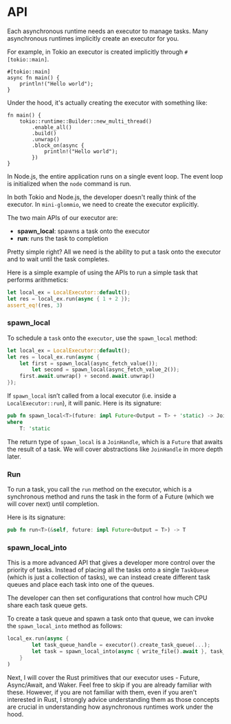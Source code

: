 # API

Each asynchronous runtime needs an executor to manage tasks. Many asynchronous runtimes implicitly create an executor for you.

For example, in Tokio an executor is created implicitly through `#[tokio::main]`.

```
#[tokio::main]
async fn main() {
    println!("Hello world");
}
```

Under the hood, it's actually creating the executor with something like:

```
fn main() {
    tokio::runtime::Builder::new_multi_thread()
        .enable_all()
        .build()
        .unwrap()
        .block_on(async {
            println!("Hello world");
        })
}
```

In Node.js, the entire application runs on a single event loop. The event loop is initialized when the `node` command is run. 

In both Tokio and Node.js, the developer doesn't really think of the executor. In `mini-glommio`, we need to create the executor
explicitly.

The two main APIs of our executor are:

- **spawn_local**: spawns a task onto the executor
- **run**: runs the task to completion

Pretty simple right? All we need is the ability to put a task onto the executor and to wait until the task completes.

Here is a simple example of using the APIs to run a simple task that performs arithmetics:

```rust
let local_ex = LocalExecutor::default();
let res = local_ex.run(async { 1 + 2 });
assert_eq!(res, 3)
```


### spawn_local

To schedule a `task` onto the `executor`, use the `spawn_local` method:

```rust
let local_ex = LocalExecutor::default();
let res = local_ex.run(async {
    let first = spawn_local(async_fetch_value());
		let second = spawn_local(async_fetch_value_2());
    first.await.unwrap() + second.await.unwrap()
});
```

If `spawn_local` isn’t called from a local executor (i.e. inside a `LocalExecutor::run`), it will panic. Here is its signature:

```rust
pub fn spawn_local<T>(future: impl Future<Output = T> + 'static) -> JoinHandle<T>
where
    T: 'static
```

The return type of `spawn_local` is a `JoinHandle`, which is a `Future` that awaits the result of a task. We will cover abstractions like `JoinHandle` in more depth later.

### Run

To run a task, you call the `run` method on the executor, which is a synchronous method and runs the task in the form of a Future (which we will cover next) until completion.

Here is its signature:

```rust
pub fn run<T>(&self, future: impl Future<Output = T>) -> T 
```


### spawn_local_into

This is a more advanced API that gives a developer more control over the priority of tasks. Instead of placing all the tasks onto a single 
`TaskQueue` (which is just a collection of tasks), we can instead create different task queues and place each task into one of the queues.

The developer can then set configurations that control how much CPU share each task queue gets.

To create a task queue and spawn a task onto that queue, we can invoke the `spawn_local_into` method as follows:

```rust
local_ex.run(async {
		let task_queue_handle = executor().create_task_queue(...);
		let task = spawn_local_into(async { write_file().await }, task_queue_handle);
	}
)
```

Next, I will cover the Rust primitives that our executor uses - Future, Async/Await, and Waker. Feel free to skip if you are already familiar with these.
However, if you are not familiar with them, even if you aren't interested in Rust, I strongly advice understanding them as those concepts are
crucial in understanding how asynchronous runtimes work under the hood.